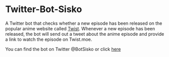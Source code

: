 # Twitter-Bot-Sisko
A Twitter bot that checks whether a new episode has been released on the popular anime website called [Twist](https://twist.moe). Whenever a new episode has been released, the bot will send out a tweet about the anime episode and provide a link to watch the episode on Twist.moe.

You can find the bot on Twitter @BotSisko or click [here](https://twitter.com/BotSisko)
